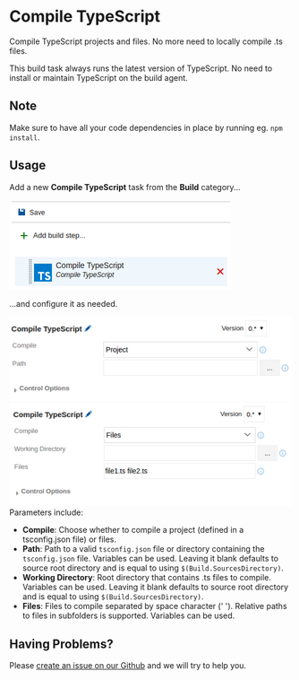 # Compile TypeScript
Compile TypeScript projects and files. No more need to locally compile .ts files.

This build task always runs the latest version of TypeScript. No need to install or maintain TypeScript on the build agent.

## Note
Make sure to have all your code dependencies in place by running eg. <code>npm install</code>.

## Usage
Add a new **Compile TypeScript** task from the **Build** category...

![Task](images/task.png)

...and configure it as needed.

![Parameters](images/parameters_project.png)
![Parameters](images/parameters_files.png)
Parameters include:
* **Compile**: Choose whether to compile a project (defined in a tsconfig.json file) or files.
* **Path**: Path to a valid <code>tsconfig.json</code> file or directory containing the <code>tsconfig.json</code> file. Variables can be used. Leaving it blank defaults to source root directory and is equal to using <code>$(Build.SourcesDirectory)</code>.
* **Working Directory**: Root directory that contains .ts files to compile. Variables can be used. Leaving it blank defaults to source root directory and is equal to using <code>$(Build.SourcesDirectory)</code>.
* **Files**: Files to compile separated by space character (' '). Relative paths to files in subfolders is supported. Variables can be used.


## Having Problems?
Please [create an issue on our Github](https://github.com/BoolBySigma/CompileTypeScript/issues) and we will try to help you.
